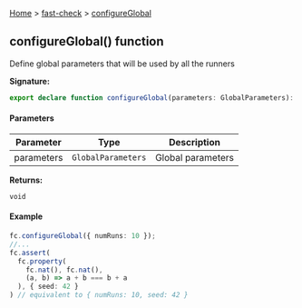 [Home](/) &gt; [fast-check](../fast-check.md) &gt; [configureGlobal](configureGlobal_1.md)

## configureGlobal() function

Define global parameters that will be used by all the runners

<b>Signature:</b>

```typescript
export declare function configureGlobal(parameters: GlobalParameters): void;
```

#### Parameters

|  Parameter | Type | Description |
|  --- | --- | --- |
|  parameters | <code>GlobalParameters</code> | Global parameters |

<b>Returns:</b>

`void`

#### Example


```typescript
fc.configureGlobal({ numRuns: 10 });
//...
fc.assert(
  fc.property(
    fc.nat(), fc.nat(),
    (a, b) => a + b === b + a
  ), { seed: 42 }
) // equivalent to { numRuns: 10, seed: 42 }

```


